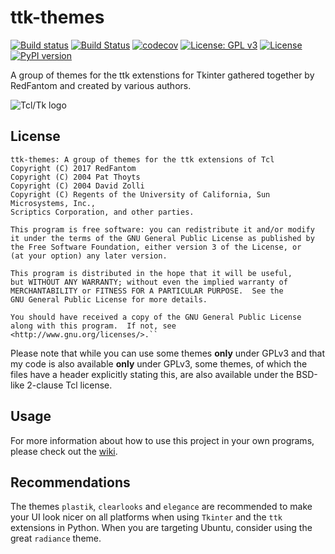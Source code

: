 # ttk-themes 
[![Build status](https://ci.appveyor.com/api/projects/status/to1w9uqe5gaq7vu1/branch/master?svg=true)](https://ci.appveyor.com/project/RedFantom/ttk-themes/branch/master)
[![Build Status](https://travis-ci.org/RedFantom/ttk-themes.svg?branch=master)](https://travis-ci.org/RedFantom/ttk-themes)
[![codecov](https://codecov.io/gh/RedFantom/ttk-themes/branch/master/graph/badge.svg)](https://codecov.io/gh/RedFantom/ttk-themes)
[![License: GPL v3](https://img.shields.io/badge/License-GPL%20v3-blue.svg)](http://www.gnu.org/licenses/gpl-3.0)
[![License](https://img.shields.io/badge/License-BSD%202--Clause-orange.svg)](https://opensource.org/licenses/BSD-2-Clause)
[![PyPI version](https://badge.fury.io/py/ttkthemes.svg)](https://pypi.python.org/pypi/ttkthemes)

A group of themes for the ttk extenstions for Tkinter gathered together by RedFantom and 
created by various authors.

![Tcl/Tk logo](https://www.gsfparser.tk/wp-content/uploads/2017/03/Tcl.Tk_.png)

## License
    ttk-themes: A group of themes for the ttk extensions of Tcl
    Copyright (C) 2017 RedFantom
    Copyright (C) 2004 Pat Thoyts
    Copyright (C) 2004 David Zolli
    Copyright (C) Regents of the University of California, Sun Microsystems, Inc., 
    Scriptics Corporation, and other parties.
    
    This program is free software: you can redistribute it and/or modify
    it under the terms of the GNU General Public License as published by
    the Free Software Foundation, either version 3 of the License, or
    (at your option) any later version.
    
    This program is distributed in the hope that it will be useful,
    but WITHOUT ANY WARRANTY; without even the implied warranty of
    MERCHANTABILITY or FITNESS FOR A PARTICULAR PURPOSE.  See the
    GNU General Public License for more details.
    
    You should have received a copy of the GNU General Public License
    along with this program.  If not, see <http://www.gnu.org/licenses/>.``
    
Please note that while you can use some themes **only** under GPLv3 and that my code is also
available **only** under GPLv3, some themes, of which the files have a header explicitly stating
this, are also available under the BSD-like 2-clause Tcl license.

## Usage
For more information about how to use this project in your own programs, please check out the
[wiki](https://github.com/RedFantom/ttk-themes/wiki).
  
## Recommendations
The themes `plastik`, `clearlooks` and `elegance` are recommended to make your UI look nicer
on all platforms when using `Tkinter` and the `ttk` extensions in Python. When you are targeting
Ubuntu, consider using the great `radiance` theme.
